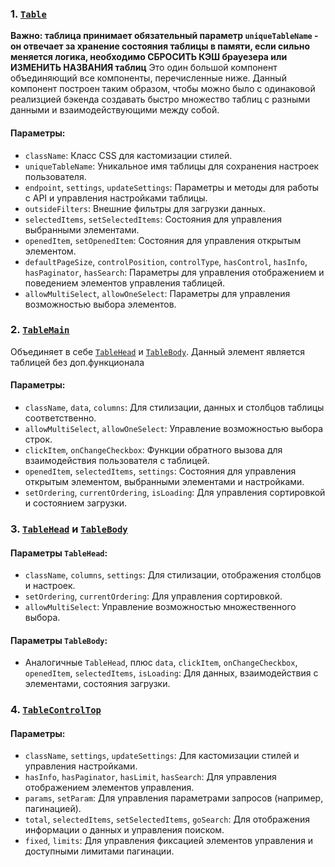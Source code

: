 

### 1. [`Table`](src/components/blocks/Table/ui.tsx#L15-L239)
**Важно: таблица принимает обязательный параметр `uniqueTableName` - он отвечает за хранение состояния таблицы в памяти, если сильно меняется логика, необходимо СБРОСИТЬ КЭШ брауезера или ИЗМЕНИТЬ НАЗВАНИЯ таблиц**
Это один большой компонент объединяющий все компоненты, перечисленные ниже. 
Данный компонент построен таким образом, чтобы можно было с одинаковой реализцией бэкенда создавать быстро множество таблиц с разными данными и взаимодействующими между собой. 


#### Параметры:
- `className`: Класс CSS для кастомизации стилей.
- `uniqueTableName`: Уникальное имя таблицы для сохранения настроек пользователя.
- `endpoint`, `settings`, `updateSettings`: Параметры и методы для работы с API и управления настройками таблицы.
- `outsideFilters`: Внешние фильтры для загрузки данных.
- `selectedItems`, `setSelectedItems`: Состояния для управления выбранными элементами.
- `openedItem`, `setOpenedItem`: Состояния для управления открытым элементом.
- `defaultPageSize`, `controlPosition`, `controlType`, `hasControl`, `hasInfo`, `hasPaginator`, `hasSearch`: Параметры для управления отображением и поведением элементов управления таблицей.
- `allowMultiSelect`, `allowOneSelect`: Параметры для управления возможностью выбора элементов.


### 2. [`TableMain`](src/components/blocks/Table/blocks/TableMain/ui.tsx#L9-L55)
Объединяет в себе [`TableHead`](src/components/blocks/Table/widgets/TableHead/ui.tsx#L14-L62) и [`TableBody`](src/components/blocks/Table/widgets/TableBody/ui.tsx#L8-L92). Данный элемент является таблицей без доп.функционала


#### Параметры:
- `className`, `data`, `columns`: Для стилизации, данных и столбцов таблицы соответственно.
- `allowMultiSelect`, `allowOneSelect`: Управление возможностью выбора строк.
- `clickItem`, `onChangeCheckbox`: Функции обратного вызова для взаимодействия пользователя с таблицей.
- `openedItem`, `selectedItems`, `settings`: Состояния для управления открытым элементом, выбранными элементами и настройками.
- `setOrdering`, `currentOrdering`, `isLoading`: Для управления сортировкой и состоянием загрузки.


### 3. [`TableHead`](src/components/blocks/Table/widgets/TableHead/ui.tsx#L14-L62) и [`TableBody`](src/components/blocks/Table/widgets/TableBody/ui.tsx#L8-L92)

#### Параметры `TableHead`:
- `className`, `columns`, `settings`: Для стилизации, отображения столбцов и настроек.
- `setOrdering`, `currentOrdering`: Для управления сортировкой.
- `allowMultiSelect`: Управление возможностью множественного выбора.

#### Параметры `TableBody`:
- Аналогичные `TableHead`, плюс `data`, `clickItem`, `onChangeCheckbox`, `openedItem`, `selectedItems`, `isLoading`: Для данных, взаимодействия с элементами, состояния загрузки.

### 4. [`TableControlTop`](src/components/blocks/Table/blocks/TableControlTop/ui.tsx#L12-L79)

#### Параметры:
- `className`, `settings`, `updateSettings`: Для кастомизации стилей и управления настройками.
- `hasInfo`, `hasPaginator`, `hasLimit`, `hasSearch`: Для управления отображением элементов управления.
- `params`, `setParam`: Для управления параметрами запросов (например, пагинацией).
- `total`, `selectedItems`, `setSelectedItems`, `goSearch`: Для отображения информации о данных и управления поиском.
- `fixed`, `limits`: Для управления фиксацией элементов управления и доступными лимитами пагинации.

